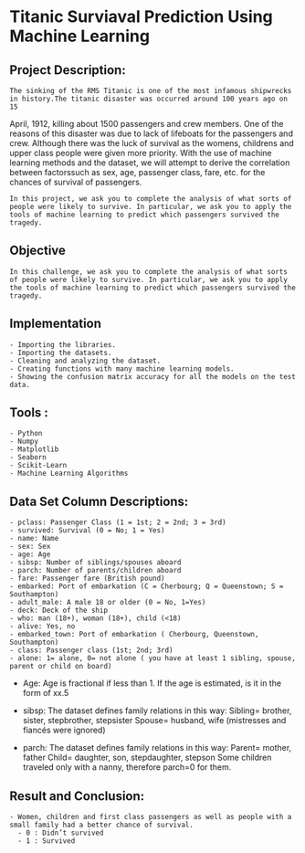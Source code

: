 # **Titanic Surviaval Prediction Using Machine Learning**


## Project Description:
    The sinking of the RMS Titanic is one of the most infamous shipwrecks in history.The titanic disaster was occurred around 100 years ago on 15
April, 1912, killing about 1500 passengers and crew members. One of the reasons of this disaster was due to lack of lifeboats for the passengers and crew.
Although there was the luck of survival as the womens, childrens and upper class people were given more priority.
    With the use of machine learning methods and the dataset, we will attempt to derive the correlation between factorssuch as sex, age, passenger class, fare, etc. for the chances of survival of passengers.

    In this project, we ask you to complete the analysis of what sorts of people were likely to survive. In particular, we ask you to apply the tools of machine learning to predict which passengers survived the tragedy.
   
  ## Objective
    In this challenge, we ask you to complete the analysis of what sorts of people were likely to survive. In particular, we ask you to apply the tools of machine learning to predict which passengers survived the tragedy.
 
 ## Implementation
    - Importing the libraries.
    - Importing the datasets.
    - Cleaning and analyzing the dataset.
    - Creating functions with many machine learning models.
    - Showing the confusion matrix accuracy for all the models on the test data.


## Tools :
    - Python
    - Numpy
    - Matplotlib
    - Seaborn
    - Scikit-Learn
    - Machine Learning Algorithms
    


  ## Data Set Column Descriptions:

    - pclass: Passenger Class (1 = 1st; 2 = 2nd; 3 = 3rd)
    - survived: Survival (0 = No; 1 = Yes)
    - name: Name
    - sex: Sex
    - age: Age
    - sibsp: Number of siblings/spouses aboard
    - parch: Number of parents/children aboard
    - fare: Passenger fare (British pound)
    - embarked: Port of embarkation (C = Cherbourg; Q = Queenstown; S = Southampton)
    - adult_male: A male 18 or older (0 = No, 1=Yes)
    - deck: Deck of the ship
    - who: man (18+), woman (18+), child (<18)
    - alive: Yes, no
    - embarked_town: Port of embarkation ( Cherbourg, Queenstown, Southampton)
    - class: Passenger class (1st; 2nd; 3rd)
    - alone: 1= alone, 0= not alone ( you have at least 1 sibling, spouse, parent or child on board)
    
    
  - Age:
      Age is fractional if less than 1. If the age is estimated, is it in the form of xx.5
      
  - sibsp:
      The dataset defines family relations in this way:
      Sibling= brother, sister, stepbrother, stepsister
      Spouse= husband, wife (mistresses and fiancés were ignored)
      
  - parch:
      The dataset defines family relations in this way:
      Parent= mother, father
      Child= daughter, son, stepdaughter, stepson
      Some children traveled only with a nanny, therefore parch=0 for them.


## Result and Conclusion:
    
    - Women, children and first class passengers as well as people with a small family had a better chance of survival.
      - 0 : Didn’t survived
      - 1 : Survived



